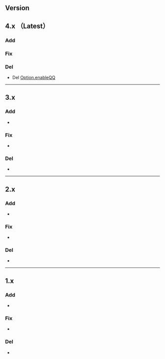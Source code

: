 ## Version 

## 4.x （Latest）

### Add

### Fix

### Del

+ Del [Option.enableQQ](https://minivaline.js.org/docs/en/#/Options?id=base-options)

---

## 3.x

### Add

+ 

### Fix

+ 

### Del

+ 

----

## 2.x

### Add

+ 

### Fix

+ 

### Del

+ 

----

## 1.x

### Add

+ 

### Fix

+ 

### Del

+ 